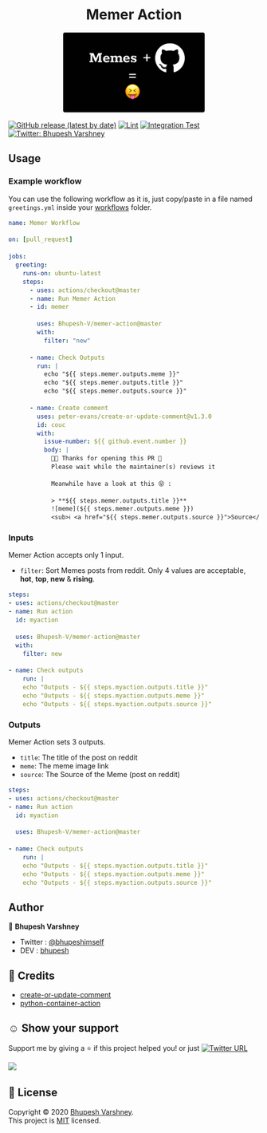 <p align="center">
  <h1 align="center">Memer Action</h1>
  <p align="center">
  <a href=""><img src="https://raw.githubusercontent.com/Bhupesh-V/memer-action/master/images/header.png?token=AIGANF6ODRJK3Z2FQ5BKO6K6TLD2O" alt="memer-action-logo" height="160"></a>
  </p>
</p>

[![GitHub release (latest by date)](https://img.shields.io/github/v/release/bhupesh-v/memer-action?logo=GitHub)](https://github.com/Bhupesh-V/memer-action/releases) 
[![Lint](https://github.com/Bhupesh-V/memer-action/workflows/Lint/badge.svg?branch=master)](https://github.com/Bhupesh-V/memer-action/actions?query=workflow%3ALint)
[![Integration Test](https://github.com/Bhupesh-V/memer-action/workflows/Integration%20Test/badge.svg?branch=master)](https://github.com/Bhupesh-V/memer-action/actions?query=workflow%3A%22Integration+Test%22)
<a href="https://twitter.com/bhupeshimself">
  <img alt="Twitter: Bhupesh Varshney" src="https://img.shields.io/twitter/follow/bhupeshimself.svg?style=social" target="_blank" />
</a>


## Usage

### Example workflow

You can use the following workflow as it is, just copy/paste in a file named `greetings.yml` inside your [workflows](https://github.com/Bhupesh-V/memer-action/tree/master/.github/workflows) folder.

```yaml
name: Memer Workflow

on: [pull_request]

jobs:
  greeting:
    runs-on: ubuntu-latest
    steps:
      - uses: actions/checkout@master
      - name: Run Memer Action
      - id: memer

        uses: Bhupesh-V/memer-action@master
        with:
          filter: "new"

      - name: Check Outputs
        run: |
          echo "${{ steps.memer.outputs.meme }}"
          echo "${{ steps.memer.outputs.title }}"
          echo "${{ steps.memer.outputs.source }}"

      - name: Create comment
        uses: peter-evans/create-or-update-comment@v1.3.0
        id: couc
        with:
          issue-number: ${{ github.event.number }}
          body: |
            🎉🎉 Thanks for opening this PR 🤗
            Please wait while the maintainer(s) reviews it

            Meanwhile have a look at this 😝 :

            > **${{ steps.memer.outputs.title }}**
            ![meme](${{ steps.memer.outputs.meme }})
            <sub>ℹ️ <a href="${{ steps.memer.outputs.source }}">Source</a> [ Powered By 🔥 <a href="https://github.com/Bhupesh-V/memer-action">Memer Action</a> ]</sub>

```

### Inputs

Memer Action accepts only 1 input.

- `filter`: Sort Memes posts from reddit. Only 4 values are acceptable, **hot**, **top**, **new** & **rising**.

```yaml
steps:
- uses: actions/checkout@master
- name: Run action
  id: myaction

  uses: Bhupesh-V/memer-action@master
  with:
    filter: new

- name: Check outputs
    run: |
    echo "Outputs - ${{ steps.myaction.outputs.title }}"
    echo "Outputs - ${{ steps.myaction.outputs.meme }}"
    echo "Outputs - ${{ steps.myaction.outputs.source }}"
```

### Outputs

Memer Action sets 3 outputs.

- `title`: The title of the post on reddit
- `meme`: The meme image link
- `source`: The Source of the Meme (post on reddit)

```yaml
steps:
- uses: actions/checkout@master
- name: Run action
  id: myaction

  uses: Bhupesh-V/memer-action@master

- name: Check outputs
    run: |
    echo "Outputs - ${{ steps.myaction.outputs.title }}"
    echo "Outputs - ${{ steps.myaction.outputs.meme }}"
    echo "Outputs - ${{ steps.myaction.outputs.source }}"
```


## Author

👤 **Bhupesh Varshney**

- Twitter : [@bhupeshimself](https://twitter.com/bhupeshimself)
- DEV : [bhupesh](https://dev.to/bhupesh)

## 💙 Credits
- [create-or-update-comment](https://github.com/peter-evans/create-or-update-comment)
- [python-container-action](https://github.com/jacobtomlinson/python-container-action)

## ☺️ Show your support

Support me by giving a ⭐️ if this project helped you! or just [![Twitter URL](https://img.shields.io/twitter/url?label=Tweet%20Memer%20Action&logoColor=blue&style=social&url=https%3A%2F%2Ftwitter.com%2Fintent%2Ftweet%3Furl%3Dhttps%3A%2F%2Fgithub.com%2FBhupesh-V%2Fmemer-action%26text%3DA%2520GitHub%2520Action%2520for%2520programmer%2520memes%2520%3B%29)](https://twitter.com/intent/tweet?url=https://github.com/Bhupesh-V/memer-action&text=A%20GitHub%20Action%20for%20programmer%20memes)

<a href="https://www.patreon.com/bhupesh">
  <img src="https://c5.patreon.com/external/logo/become_a_patron_button@2x.png" width="160">
</a>

## 📝 License

Copyright © 2020 [Bhupesh Varshney](https://github.com/Bhupesh-V).<br />
This project is [MIT](https://github.com/Bhupesh-V/memer-action/blob/master/LICENSE) licensed.
